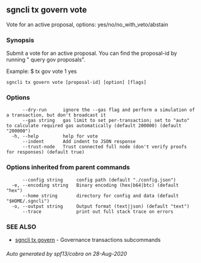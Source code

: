 ## sgncli tx govern vote

Vote for an active proposal, options: yes/no/no_with_veto/abstain

### Synopsis

Submit a vote for an active proposal. You can
find the proposal-id by running "<appcli> query gov proposals".


Example:
$ <appcli> tx gov vote 1 yes

```
sgncli tx govern vote [proposal-id] [option] [flags]
```

### Options

```
      --dry-run      ignore the --gas flag and perform a simulation of a transaction, but don't broadcast it
      --gas string   gas limit to set per-transaction; set to "auto" to calculate required gas automatically (default 200000) (default "200000")
  -h, --help         help for vote
      --indent       Add indent to JSON response
      --trust-node   Trust connected full node (don't verify proofs for responses) (default true)
```

### Options inherited from parent commands

```
      --config string     config path (default "./config.json")
  -e, --encoding string   Binary encoding (hex|b64|btc) (default "hex")
      --home string       directory for config and data (default "$HOME/.sgncli")
  -o, --output string     Output format (text|json) (default "text")
      --trace             print out full stack trace on errors
```

### SEE ALSO

* [sgncli tx govern](sgncli_tx_govern.md)	 - Governance transactions subcommands

###### Auto generated by spf13/cobra on 28-Aug-2020
